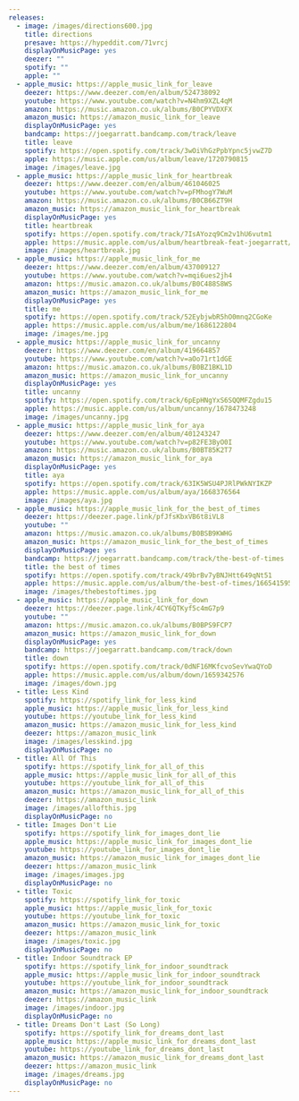 ```yaml
---
releases:
  - image: /images/directions600.jpg
    title: directions
    presave: https://hypeddit.com/71vrcj
    displayOnMusicPage: yes
    deezer: ""
    spotify: ""
    apple: ""
  - apple_music: https://apple_music_link_for_leave
    deezer: https://www.deezer.com/en/album/524738092
    youtube: https://www.youtube.com/watch?v=N4hm9XZL4qM
    amazon: https://music.amazon.co.uk/albums/B0CPYVDXFX
    amazon_music: https://amazon_music_link_for_leave
    displayOnMusicPage: yes
    bandcamp: https://joegarratt.bandcamp.com/track/leave
    title: leave
    spotify: https://open.spotify.com/track/3wOiVhGzPpbYpnc5jvwZ7D
    apple: https://music.apple.com/us/album/leave/1720790815
    image: /images/leave.jpg
  - apple_music: https://apple_music_link_for_heartbreak
    deezer: https://www.deezer.com/en/album/461046025
    youtube: https://www.youtube.com/watch?v=pFMhogY7WuM
    amazon: https://music.amazon.co.uk/albums/B0CB66ZT9H
    amazon_music: https://amazon_music_link_for_heartbreak
    displayOnMusicPage: yes
    title: heartbreak
    spotify: https://open.spotify.com/track/7IsAYozq9Cm2v1hU6vutm1
    apple: https://music.apple.com/us/album/heartbreak-feat-joegarratt/1696089306
    image: /images/heartbreak.jpg
  - apple_music: https://apple_music_link_for_me
    deezer: https://www.deezer.com/en/album/437009127
    youtube: https://www.youtube.com/watch?v=mqi6ues2jh4
    amazon: https://music.amazon.co.uk/albums/B0C488S8WS
    amazon_music: https://amazon_music_link_for_me
    displayOnMusicPage: yes
    title: me
    spotify: https://open.spotify.com/track/52EybjwbR5hO0mnq2CGoKe
    apple: https://music.apple.com/us/album/me/1686122804
    image: /images/me.jpg
  - apple_music: https://apple_music_link_for_uncanny
    deezer: https://www.deezer.com/en/album/419664857
    youtube: https://www.youtube.com/watch?v=aOo71rt1dGE
    amazon: https://music.amazon.co.uk/albums/B0BZ1BKL1D
    amazon_music: https://amazon_music_link_for_uncanny
    displayOnMusicPage: yes
    title: uncanny
    spotify: https://open.spotify.com/track/6pEpHNgYxS6SQQMFZgdu15
    apple: https://music.apple.com/us/album/uncanny/1678473248
    image: /images/uncanny.jpg
  - apple_music: https://apple_music_link_for_aya
    deezer: https://www.deezer.com/en/album/401243247
    youtube: https://www.youtube.com/watch?v=p82FE3ByO0I
    amazon: https://music.amazon.co.uk/albums/B0BT85K2T7
    amazon_music: https://amazon_music_link_for_aya
    displayOnMusicPage: yes
    title: aya
    spotify: https://open.spotify.com/track/63IK5WSU4PJRlPWkNYIKZP
    apple: https://music.apple.com/us/album/aya/1668376564
    image: /images/aya.jpg
  - apple_music: https://apple_music_link_for_the_best_of_times
    deezer: https://deezer.page.link/pfJfsKbxVB6t8iVL8
    youtube: ""
    amazon: https://music.amazon.co.uk/albums/B0BSB9KWHG
    amazon_music: https://amazon_music_link_for_the_best_of_times
    displayOnMusicPage: yes
    bandcamp: https://joegarratt.bandcamp.com/track/the-best-of-times
    title: the best of times
    spotify: https://open.spotify.com/track/49brBv7yBNJHtt649qNt51
    apple: https://music.apple.com/us/album/the-best-of-times/1665415958
    image: /images/thebestoftimes.jpg
  - apple_music: https://apple_music_link_for_down
    deezer: https://deezer.page.link/4CY6QTKyf5c4mG7p9
    youtube: ""
    amazon: https://music.amazon.co.uk/albums/B0BPS9FCP7
    amazon_music: https://amazon_music_link_for_down
    displayOnMusicPage: yes
    bandcamp: https://joegarratt.bandcamp.com/track/down
    title: down
    spotify: https://open.spotify.com/track/0dNF16MKfcvoSevYwaQYoD
    apple: https://music.apple.com/us/album/down/1659342576
    image: /images/down.jpg
  - title: Less Kind
    spotify: https://spotify_link_for_less_kind
    apple_music: https://apple_music_link_for_less_kind
    youtube: https://youtube_link_for_less_kind
    amazon_music: https://amazon_music_link_for_less_kind
    deezer: https://amazon_music_link
    image: /images/lesskind.jpg
    displayOnMusicPage: no
  - title: All Of This
    spotify: https://spotify_link_for_all_of_this
    apple_music: https://apple_music_link_for_all_of_this
    youtube: https://youtube_link_for_all_of_this
    amazon_music: https://amazon_music_link_for_all_of_this
    deezer: https://amazon_music_link
    image: /images/allofthis.jpg
    displayOnMusicPage: no
  - title: Images Don't Lie
    spotify: https://spotify_link_for_images_dont_lie
    apple_music: https://apple_music_link_for_images_dont_lie
    youtube: https://youtube_link_for_images_dont_lie
    amazon_music: https://amazon_music_link_for_images_dont_lie
    deezer: https://amazon_music_link
    image: /images/images.jpg
    displayOnMusicPage: no
  - title: Toxic
    spotify: https://spotify_link_for_toxic
    apple_music: https://apple_music_link_for_toxic
    youtube: https://youtube_link_for_toxic
    amazon_music: https://amazon_music_link_for_toxic
    deezer: https://amazon_music_link
    image: /images/toxic.jpg
    displayOnMusicPage: no
  - title: Indoor Soundtrack EP
    spotify: https://spotify_link_for_indoor_soundtrack
    apple_music: https://apple_music_link_for_indoor_soundtrack
    youtube: https://youtube_link_for_indoor_soundtrack
    amazon_music: https://amazon_music_link_for_indoor_soundtrack
    deezer: https://amazon_music_link
    image: /images/indoor.jpg
    displayOnMusicPage: no
  - title: Dreams Don't Last (So Long)
    spotify: https://spotify_link_for_dreams_dont_last
    apple_music: https://apple_music_link_for_dreams_dont_last
    youtube: https://youtube_link_for_dreams_dont_last
    amazon_music: https://amazon_music_link_for_dreams_dont_last
    deezer: https://amazon_music_link
    image: /images/dreams.jpg
    displayOnMusicPage: no
---
```


